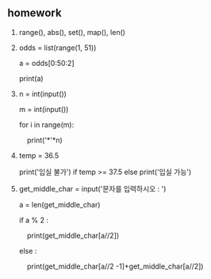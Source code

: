 ## homework

1. range(), abs(), set(), map(), len()

2. odds = list(range(1, 51))
   
   a = odds[0:50:2]
   
   print(a)

3. n = int(input())
   
   m = int(input())
   
   for i in range(m):
   
       print('*'*n)

4. temp = 36.5
   
   print('입실 불가') if temp >= 37.5 else print('입실 가능')

5. get_middle_char = input('문자를 입력하시오 : ')
   
   a = len(get_middle_char)
   
   if a % 2 :
   
       print(get_middle_char[a//2])
   
   else :
   
       print(get_middle_char[a//2 -1]+get_middle_char[a//2])
